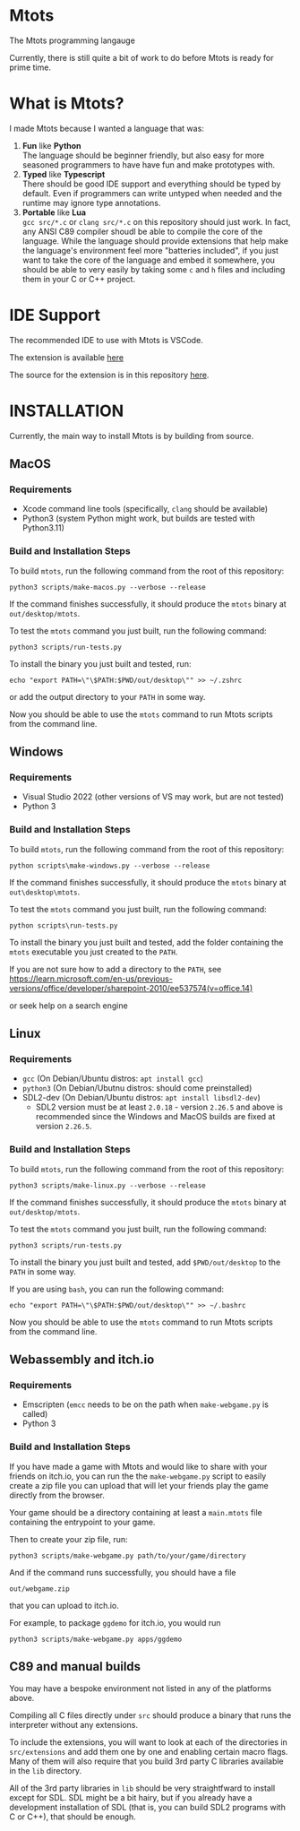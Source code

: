 # Mtots

The Mtots programming langauge

Currently, there is still quite a bit of work to do before Mtots is ready for prime time.

# What is Mtots?

I made Mtots because I wanted a language that was:

1. **Fun** like **Python**\
  The language should be beginner friendly, but also easy for more seasoned programmers to have have fun and make prototypes with.
2. **Typed** like **Typescript**\
  There should be good IDE support and everything should be typed by default. Even if programmers can write untyped when needed and the runtime may ignore type annotations.
3. **Portable** like **Lua**\
  `gcc src/*.c` or `clang src/*.c` on this repository should just work. In fact, any ANSI C89 compiler shoudl be able to compile the core of the language. While the language should provide extensions that help make the language's environment feel more "batteries included", if you just want to take the core of the language and embed it somewhere, you should be able to very easily by taking some `c` and `h` files and including them in your C or C++ project.

# IDE Support

The recommended IDE to use with Mtots is VSCode.

The extension is available [here](https://marketplace.visualstudio.com/items?itemName=mtots.mtots)

The source for the extension is in this repository [here](vscode/).

# INSTALLATION

Currently, the main way to install Mtots is by building from source.

## MacOS

### Requirements
* Xcode command line tools (specifically, `clang` should be available)
* Python3 (system Python might work, but builds are tested with Python3.11)

### Build and Installation Steps

To build `mtots`, run the following command from the root of this repository:

```
python3 scripts/make-macos.py --verbose --release
```

If the command finishes successfully, it should produce the `mtots` binary at
`out/desktop/mtots`.

To test the `mtots` command you just built, run the following command:

```
python3 scripts/run-tests.py
```

To install the binary you just built and tested, run:

```
echo "export PATH=\"\$PATH:$PWD/out/desktop\"" >> ~/.zshrc
```

or add the output directory to your `PATH` in some way.

Now you should be able to use the `mtots` command to run Mtots scripts from the command line.

## Windows

### Requirements
* Visual Studio 2022 (other versions of VS may work, but are not tested)
* Python 3

### Build and Installation Steps

To build `mtots`, run the following command from the root of this repository:

```
python scripts\make-windows.py --verbose --release
```

If the command finishes successfully, it should produce the `mtots` binary at
`out\desktop\mtots`.

To test the `mtots` command you just built, run the following command:

```
python scripts\run-tests.py
```

To install the binary you just built and tested, add the folder containing the `mtots`
executable you just created to the `PATH`.

If you are not sure how to add a directory to the `PATH`, see
https://learn.microsoft.com/en-us/previous-versions/office/developer/sharepoint-2010/ee537574(v=office.14)

or seek help on a search engine

## Linux

### Requirements
* `gcc` (On Debian/Ubuntu distros: `apt install gcc`)
* `python3` (On Debian/Ubutnu distros: should come preinstalled)
* SDL2-dev (On Debian/Ubuntu distros: `apt install libsdl2-dev`)
  * SDL2 version must be at least `2.0.18` - version `2.26.5` and above is recommended
    since the Windows and MacOS builds are fixed at version `2.26.5`.

### Build and Installation Steps

To build `mtots`, run the following command from the root of this repository:

```
python3 scripts/make-linux.py --verbose --release
```

If the command finishes successfully, it should produce the `mtots` binary at
`out/desktop/mtots`.

To test the `mtots` command you just built, run the following command:

```
python3 scripts/run-tests.py
```

To install the binary you just built and tested, add `$PWD/out/desktop` to the `PATH`
in some way.

If you are using `bash`, you can run the following command:

```
echo "export PATH=\"\$PATH:$PWD/out/desktop\"" >> ~/.bashrc
```

Now you should be able to use the `mtots` command to run Mtots scripts from the command line.

## Webassembly and itch.io

### Requirements
* Emscripten (`emcc` needs to be on the path when `make-webgame.py` is called)
* Python 3

### Build and Installation Steps

If you have made a game with Mtots and would like to share with your friends on itch.io,
you can run the the `make-webgame.py` script to easily create a zip file you can upload
that will let your friends play the game directly from the browser.

Your game should be a directory containing at least a `main.mtots` file containing
the entrypoint to your game.

Then to create your zip file, run:

```
python3 scripts/make-webgame.py path/to/your/game/directory
```

And if the command runs successfully, you should have a file

```
out/webgame.zip
```

that you can upload to itch.io.

For example, to package `ggdemo` for itch.io, you would run

```
python3 scripts/make-webgame.py apps/ggdemo
```

## C89 and manual builds

You may have a bespoke environment not listed in any of the platforms above.

Compiling all C files directly under `src` should produce a binary that runs
the interpreter without any extensions.

To include the extensions, you will want to look at each of the directories
in `src/extensions` and add them one by one and enabling certain macro flags.
Many of them will also require that you build 3rd party C libraries available
in the `lib` directory.

All of the 3rd party libraries in `lib` should be very straightfward to
install except for SDL. SDL might be a bit hairy, but if you already have
a development installation of SDL (that is, you can build SDL2 programs with
C or C++), that should be enough.
